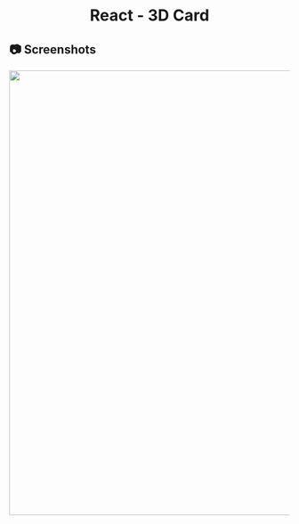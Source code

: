 <h1 align="center">
   React - 3D Card
</h1>

<h2>
📷 Screenshots
</h2>

<p align="center">
  <img src="https://github.com/ozkannbuyuk/react-exercises/assets/111967202/8c81e857-8106-42f6-8023-c8b2576f429e" width="800" />
</p>
